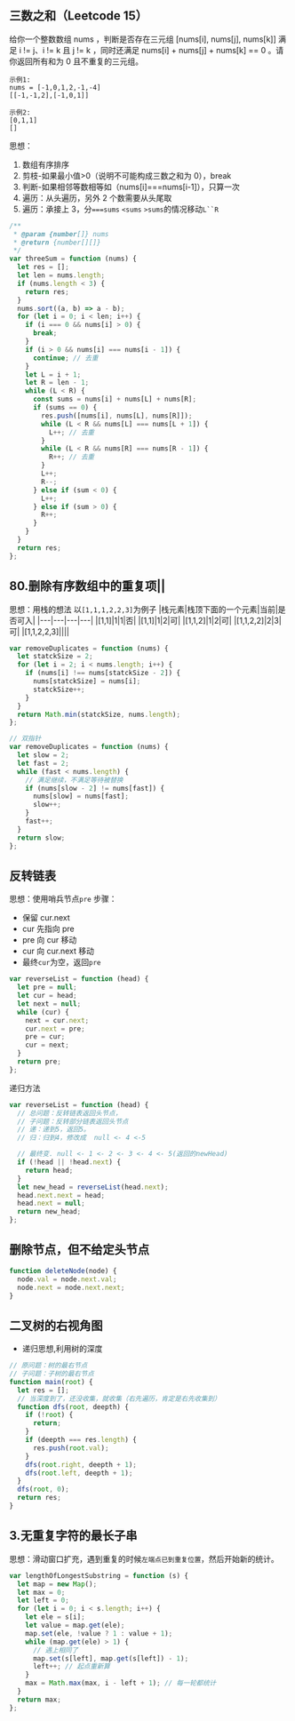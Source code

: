 ## 三数之和（Leetcode 15）

给你一个整数数组 nums ，判断是否存在三元组 [nums[i], nums[j], nums[k]] 满足 i != j、i != k 且 j != k ，同时还满足 nums[i] + nums[j] + nums[k] == 0 。请你返回所有和为 0 且不重复的三元组。

```
示例1:
nums = [-1,0,1,2,-1,-4]
[[-1,-1,2],[-1,0,1]]

示例2:
[0,1,1]
[]
```

思想：

1. 数组有序排序
1. 剪枝-如果最小值>0（说明不可能构成三数之和为 0），break
1. 判断-如果相邻等数相等如（nums[i]===nums[i-1]），只算一次
1. 遍历：从头遍历，另外 2 个数需要从头尾取
1. 遍历：承接上 3，分`===sums` `<sums` `>sums`的情况移动` L``R `

```js
/**
 * @param {number[]} nums
 * @return {number[][]}
 */
var threeSum = function (nums) {
  let res = [];
  let len = nums.length;
  if (nums.length < 3) {
    return res;
  }
  nums.sort((a, b) => a - b);
  for (let i = 0; i < len; i++) {
    if (i === 0 && nums[i] > 0) {
      break;
    }
    if (i > 0 && nums[i] === nums[i - 1]) {
      continue; // 去重
    }
    let L = i + 1;
    let R = len - 1;
    while (L < R) {
      const sums = nums[i] + nums[L] + nums[R];
      if (sums == 0) {
        res.push([nums[i], nums[L], nums[R]]);
        while (L < R && nums[L] === nums[L + 1]) {
          L++; // 去重
        }
        while (L < R && nums[R] === nums[R - 1]) {
          R++; // 去重
        }
        L++;
        R--;
      } else if (sum < 0) {
        L++;
      } else if (sum > 0) {
        R++;
      }
    }
  }
  return res;
};
```

## 80.删除有序数组中的重复项||

思想：用栈的想法
以`[1,1,1,2,2,3]`为例子
|栈元素|栈顶下面的一个元素|当前|是否可入|
|---|---|---|---|
|[1,1]|1|1|否|
|[1,1]|1|2|可|
|[1,1,2]|1|2|可|
|[1,1,2,2]|2|3|可|
|[1,1,2,2,3]||||

```js
var removeDuplicates = function (nums) {
  let statckSize = 2;
  for (let i = 2; i < nums.length; i++) {
    if (nums[i] !== nums[statckSize - 2]) {
      nums[statckSize] = nums[i];
      statckSize++;
    }
  }
  return Math.min(statckSize, nums.length);
};
```

```js
// 双指针
var removeDuplicates = function (nums) {
  let slow = 2;
  let fast = 2;
  while (fast < nums.length) {
    // 满足继续，不满足等待被替换
    if (nums[slow - 2] != nums[fast]) {
      nums[slow] = nums[fast];
      slow++;
    }
    fast++;
  }
  return slow;
};
```

## 反转链表

思想：使用哨兵节点`pre`
步骤：

- 保留 cur.next
- cur 先指向 pre
- pre 向 cur 移动
- cur 向 cur.next 移动
- 最终`cur`为空，返回`pre`

```js
var reverseList = function (head) {
  let pre = null;
  let cur = head;
  let next = null;
  while (cur) {
    next = cur.next;
    cur.next = pre;
    pre = cur;
    cur = next;
  }
  return pre;
};
```

递归方法

```js
var reverseList = function (head) {
  // 总问题：反转链表返回头节点，
  // 子问题：反转部分链表返回头节点
  // 递：递到5，返回5。
  // 归：归到4，修改成  null <- 4 <-5

  // 最终变. null <- 1 <- 2 <- 3 <- 4 <- 5(返回的newHead)
  if (!head || !head.next) {
    return head;
  }
  let new_head = reverseList(head.next);
  head.next.next = head;
  head.next = null;
  return new_head;
};
```

## 删除节点，但不给定头节点

```js
function deleteNode(node) {
  node.val = node.next.val;
  node.next = node.next.next;
}
```

## 二叉树的右视角图

- 递归思想,利用树的深度

```js
// 原问题：树的最右节点
// 子问题：子树的最右节点
function main(root) {
  let res = [];
  // 当深度到了，还没收集，就收集（右先遍历，肯定是右先收集到）
  function dfs(root, deepth) {
    if (!root) {
      return;
    }
    if (deepth === res.length) {
      res.push(root.val);
    }
    dfs(root.right, deepth + 1);
    dfs(root.left, deepth + 1);
  }
  dfs(root, 0);
  return res;
}
```

## 3.无重复字符的最长子串

思想：滑动窗口扩充，遇到重复的时候`左端点已到重复位置`，然后开始新的统计。

```js
var lengthOfLongestSubstring = function (s) {
  let map = new Map();
  let max = 0;
  let left = 0;
  for (let i = 0; i < s.length; i++) {
    let ele = s[i];
    let value = map.get(ele);
    map.set(ele, !value ? 1 : value + 1);
    while (map.get(ele) > 1) {
      // 遇上相同了
      map.set(s[left], map.get(s[left]) - 1);
      left++; // 起点重新算
    }
    max = Math.max(max, i - left + 1); // 每一轮都统计
  }
  return max;
};
```

